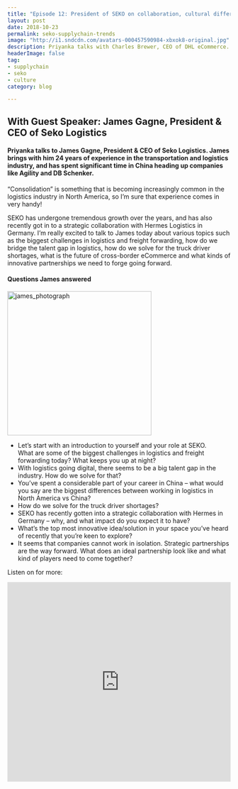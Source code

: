 ```yaml
---
title: "Episode 12: President of SEKO on collaboration, cultural differences, and upcoming trends in logistics"
layout: post
date: 2018-10-23
permalink: seko-supplychain-trends
image: "http://i1.sndcdn.com/avatars-000457590984-xbxok8-original.jpg"
description: Priyanka talks with Charles Brewer, CEO of DHL eCommerce. He has been in the industry 34 years now, and currently responsible for the Americas, APAC, Middle East and Africa regions.
headerImage: false
tag:
- supplychain
- seko
- culture
category: blog

---
```


## With Guest Speaker: James Gagne, President & CEO of Seko Logistics 
#### Priyanka talks to James Gagne, President & CEO of Seko Logistics. James brings with him 24 years of experience in the transportation and logistics industry, and has spent significant time in China heading up companies like Agility and DB Schenker.

“Consolidation” is something that is becoming increasingly common in the logistics industry in North America, so I’m sure that experience comes in very handy!

SEKO has undergone tremendous growth over the years, and has also recently got in to a strategic collaboration with Hermes Logistics in Germany. I’m really excited to talk to James today about various topics such as the biggest challenges in logistics and freight forwarding, how do we bridge the talent gap in logistics, how do we solve for the truck driver shortages, what is the future of cross-border eCommerce and what kinds of innovative partnerships we need to forge going forward. 

 #### Questions James answered

<img src= "https://www.airline-suppliers.com/wp-content/uploads/2016/09/SEKO-JamesGagneSEKOLogistics-1-239x300.jpg" alt="james_photograph" width="325px">

- Let’s start with an introduction to yourself and your role at SEKO.  
What are some of the biggest challenges in logistics and freight forwarding today? What keeps you up at night?
- With logistics going digital, there seems to be a big talent gap in the industry. How do we solve for that?
- You’ve spent a considerable part of your career in China – what would you say are the biggest differences between working in logistics in North America vs China?
- How do we solve for the truck driver shortages?
- SEKO has recently gotten into a strategic collaboration with Hermes in Germany – why, and what impact do you expect it to have?
- What’s the top most innovative idea/solution in your space you’ve heard of recently that you’re keen to explore?
- It seems that companies cannot work in isolation. Strategic partnerships are the way forward. What does an ideal partnership look like and what kind of players need to come together?


Listen on for more:

 <iframe width="100%" height="450" scrolling="no" frameborder="no" allow="autoplay" src="https://w.soundcloud.com/player/?url=https%3A//api.soundcloud.com/tracks/518779929&color=%235ba28e&auto_play=false&hide_related=false&show_comments=true&show_user=true&show_reposts=false&show_teaser=true&visual=true"></iframe>
 
